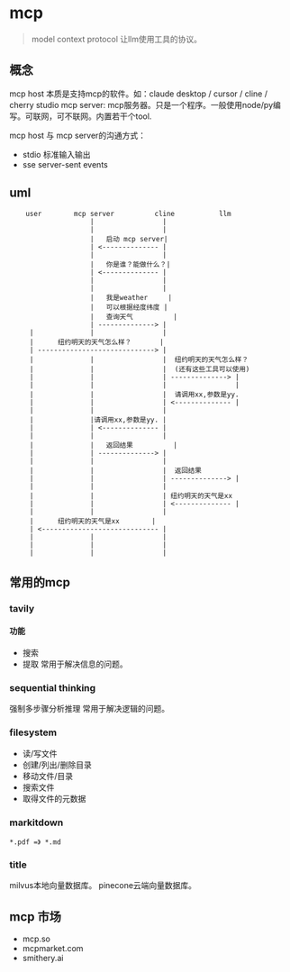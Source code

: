 # mcp
> model context protocol
> 让llm使用工具的协议。
## 概念
mcp host 本质是支持mcp的软件。如：claude desktop / cursor / cline / cherry studio
mcp server: mcp服务器。只是一个程序。一般使用node/py编写。可联网，可不联网。内置若干个tool.

mcp host 与 mcp server的沟通方式：
- stdio 标准输入输出
- sse   server-sent events

## uml
```
	user		mcp server 			cline			llm
					|				  |
					|   			  |
					|   启动 mcp server|
					| <-------------- |
					|				  |
					|   你是谁？能做什么？|
					| <-------------- |
					|				  |
					|				  |
					|	我是weather	  |
					|	可以根据经度纬度 |
					|	查询天气		  |
					| --------------> |
	 |  			|				  |
	 |  	纽约明天的天气怎么样？  	  |
	 | -----------------------------> |
	 |  			|				  |  纽约明天的天气怎么样？
	 |  			|				  |  (还有这些工具可以使用)
	 |  			|				  | --------------> |
	 |  			|				  |                 |
	 |  			|				  |  请调用xx,参数是yy.
	 |  			|				  | <-------------- |
	 |  			|				  | 
	 |  			|请调用xx,参数是yy. |
	 |				| <-------------- |
	 |  			|				  |
	 |  			|	返回结果		  |
	 |  			| --------------> |
	 |  			|				  |
	 |  			|				  |  返回结果
	 |  			|				  | --------------> |
	 |  			|				  |
	 |  			|				  | 纽约明天的天气是xx
	 |  			|				  | <-------------- |
	 |  			|				  |
	 |  	纽约明天的天气是xx     	  |
	 | <----------------------------- |
	 |  			|				  |
	 |  			|				  |
	 |  			|				  |
```

## 常用的mcp
### tavily
#### 功能
- 搜索
- 提取
常用于解决信息的问题。

### sequential thinking
强制多步骤分析推理
常用于解决逻辑的问题。

### filesystem
- 读/写文件
- 创建/列出/删除目录
- 移动文件/目录
- 搜索文件
- 取得文件的元数据

### markitdown
`*.pdf =》 *.md`

### title

milvus本地向量数据库。
pinecone云端向量数据库。

## mcp 市场
- mcp.so
- mcpmarket.com
- smithery.ai
